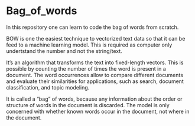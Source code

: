 # Bag_of_words
In this repository one can learn to code the bag of words from scratch.

BOW is one the easiest technique to vectorized text data so that it can be feed to a machine learning model. This is required as computer only undertstand the number and not the string/text.

It’s an algorithm that transforms the text into fixed-length vectors. This is possible by counting the number of times the word is present in a document. The word occurrences allow to compare different documents and evaluate their similarities for applications, such as search, document classification, and topic modeling.

It is called a “bag” of words, because any information about the order or structure of words in the document is discarded. The model is only concerned with whether known words occur in the document, not where in the document.
